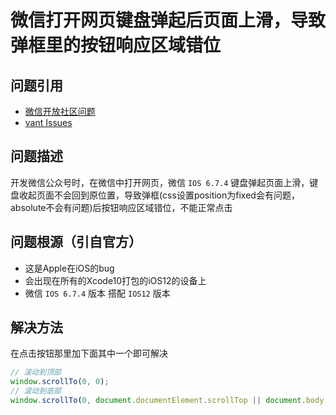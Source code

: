 # 微信打开网页键盘弹起后页面上滑，导致弹框里的按钮响应区域错位

## 问题引用

- [微信开放社区问题](https://developers.weixin.qq.com/community/develop/doc/00044ae90742f8c82fb78fcae56800)
- [vant Issues](https://github.com/youzan/vant/issues?utf8=%E2%9C%93&q=alert)

## 问题描述

开发微信公众号时，在微信中打开网页，微信 `IOS 6.7.4` 键盘弹起页面上滑，键盘收起页面不会回到原位置，导致弹框(css设置position为fixed会有问题，absolute不会有问题)后按钮响应区域错位，不能正常点击

## 问题根源（引自官方）

- 这是Apple在iOS的bug
- 会出现在所有的Xcode10打包的iOS12的设备上
- 微信 `IOS 6.7.4` 版本 搭配 `IOS12` 版本

## 解决方法

在点击按钮那里加下面其中一个即可解决

```js
// 滚动到顶部
window.scrollTo(0, 0);
// 滚动到底部
window.scrollTo(0, document.documentElement.scrollTop || document.body.scrollTop);
```
